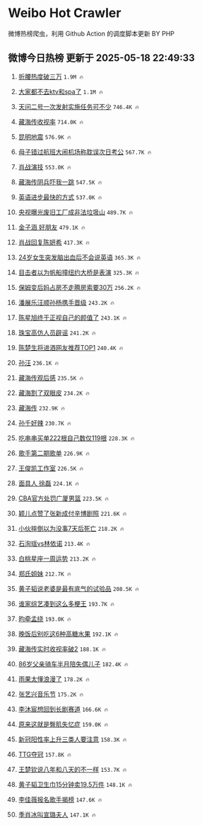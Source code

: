 # Weibo Hot Crawler 



微博热榜爬虫，利用 Github Action 的调度脚本更新 BY PHP 


## 微博今日热榜 更新于 2025-05-18 22:49:33 
1. [折腰热度破三万](https://s.weibo.com/weibo?q=%E6%8A%98%E8%85%B0%E7%83%AD%E5%BA%A6%E7%A0%B4%E4%B8%89%E4%B8%87&t=31&band_rank=1&Refer=top) `1.9M 🔥` 

1. [大家都不去ktv和spa了](https://s.weibo.com/weibo?q=%E5%A4%A7%E5%AE%B6%E9%83%BD%E4%B8%8D%E5%8E%BBktv%E5%92%8Cspa%E4%BA%86&t=31&band_rank=2&Refer=top) `1.1M 🔥` 

1. [天问二号一次发射实施任务可不少](https://s.weibo.com/weibo?q=%23%E5%A4%A9%E9%97%AE%E4%BA%8C%E5%8F%B7%E4%B8%80%E6%AC%A1%E5%8F%91%E5%B0%84%E5%AE%9E%E6%96%BD%E4%BB%BB%E5%8A%A1%E5%8F%AF%E4%B8%8D%E5%B0%91%23&t=31&band_rank=3&Refer=top) `746.4K 🔥` 

1. [藏海传收视率](https://s.weibo.com/weibo?q=%E8%97%8F%E6%B5%B7%E4%BC%A0%E6%94%B6%E8%A7%86%E7%8E%87&t=31&band_rank=4&Refer=top) `714.0K 🔥` 

1. [昆明地震](https://s.weibo.com/weibo?q=%E6%98%86%E6%98%8E%E5%9C%B0%E9%9C%87&t=31&band_rank=5&Refer=top) `576.9K 🔥` 

1. [母子错过航班大闹机场称耽误次日考公](https://s.weibo.com/weibo?q=%23%E6%AF%8D%E5%AD%90%E9%94%99%E8%BF%87%E8%88%AA%E7%8F%AD%E5%A4%A7%E9%97%B9%E6%9C%BA%E5%9C%BA%E7%A7%B0%E8%80%BD%E8%AF%AF%E6%AC%A1%E6%97%A5%E8%80%83%E5%85%AC%23&t=31&band_rank=6&Refer=top) `567.7K 🔥` 

1. [肖战演技](https://s.weibo.com/weibo?q=%E8%82%96%E6%88%98%E6%BC%94%E6%8A%80&t=31&band_rank=7&Refer=top) `553.0K 🔥` 

1. [藏海传阴兵吓我一跳](https://s.weibo.com/weibo?q=%E8%97%8F%E6%B5%B7%E4%BC%A0%E9%98%B4%E5%85%B5%E5%90%93%E6%88%91%E4%B8%80%E8%B7%B3&t=31&band_rank=8&Refer=top) `547.5K 🔥` 

1. [英语进步最快的方式](https://s.weibo.com/weibo?q=%E8%8B%B1%E8%AF%AD%E8%BF%9B%E6%AD%A5%E6%9C%80%E5%BF%AB%E7%9A%84%E6%96%B9%E5%BC%8F&t=31&band_rank=9&Refer=top) `537.0K 🔥` 

1. [央视曝光废旧工厂成非法垃圾山](https://s.weibo.com/weibo?q=%23%E5%A4%AE%E8%A7%86%E6%9B%9D%E5%85%89%E5%BA%9F%E6%97%A7%E5%B7%A5%E5%8E%82%E6%88%90%E9%9D%9E%E6%B3%95%E5%9E%83%E5%9C%BE%E5%B1%B1%23&t=31&band_rank=10&Refer=top) `489.7K 🔥` 

1. [金子涵 好朋友](https://s.weibo.com/weibo?q=%E9%87%91%E5%AD%90%E6%B6%B5%20%E5%A5%BD%E6%9C%8B%E5%8F%8B&t=31&band_rank=11&Refer=top) `479.1K 🔥` 

1. [肖战回复陈妍希](https://s.weibo.com/weibo?q=%23%E8%82%96%E6%88%98%E5%9B%9E%E5%A4%8D%E9%99%88%E5%A6%8D%E5%B8%8C%23&t=31&band_rank=12&Refer=top) `417.3K 🔥` 

1. [24岁女生突发脑出血后不会说英语](https://s.weibo.com/weibo?q=%2324%E5%B2%81%E5%A5%B3%E7%94%9F%E7%AA%81%E5%8F%91%E8%84%91%E5%87%BA%E8%A1%80%E5%90%8E%E4%B8%8D%E4%BC%9A%E8%AF%B4%E8%8B%B1%E8%AF%AD%23&t=31&band_rank=13&Refer=top) `365.3K 🔥` 

1. [目击者以为帆船撞纽约大桥是表演](https://s.weibo.com/weibo?q=%23%E7%9B%AE%E5%87%BB%E8%80%85%E4%BB%A5%E4%B8%BA%E5%B8%86%E8%88%B9%E6%92%9E%E7%BA%BD%E7%BA%A6%E5%A4%A7%E6%A1%A5%E6%98%AF%E8%A1%A8%E6%BC%94%23&t=31&band_rank=14&Refer=top) `325.3K 🔥` 

1. [保姆变后妈占房不走腾房索要30万](https://s.weibo.com/weibo?q=%23%E4%BF%9D%E5%A7%86%E5%8F%98%E5%90%8E%E5%A6%88%E5%8D%A0%E6%88%BF%E4%B8%8D%E8%B5%B0%E8%85%BE%E6%88%BF%E7%B4%A2%E8%A6%8130%E4%B8%87%23&t=31&band_rank=15&Refer=top) `256.2K 🔥` 

1. [潘展乐汪顺孙杨携手晋级](https://s.weibo.com/weibo?q=%23%E6%BD%98%E5%B1%95%E4%B9%90%E6%B1%AA%E9%A1%BA%E5%AD%99%E6%9D%A8%E6%90%BA%E6%89%8B%E6%99%8B%E7%BA%A7%23&t=31&band_rank=16&Refer=top) `243.2K 🔥` 

1. [陈星旭终于正视自己的颜值了](https://s.weibo.com/weibo?q=%E9%99%88%E6%98%9F%E6%97%AD%E7%BB%88%E4%BA%8E%E6%AD%A3%E8%A7%86%E8%87%AA%E5%B7%B1%E7%9A%84%E9%A2%9C%E5%80%BC%E4%BA%86&t=31&band_rank=17&Refer=top) `243.1K 🔥` 

1. [珠宝高仿人员辟谣](https://s.weibo.com/weibo?q=%23%E7%8F%A0%E5%AE%9D%E9%AB%98%E4%BB%BF%E4%BA%BA%E5%91%98%E8%BE%9F%E8%B0%A3%23&t=31&band_rank=18&Refer=top) `241.2K 🔥` 

1. [陈楚生将进酒网友推荐TOP1](https://s.weibo.com/weibo?q=%E9%99%88%E6%A5%9A%E7%94%9F%E5%B0%86%E8%BF%9B%E9%85%92%E7%BD%91%E5%8F%8B%E6%8E%A8%E8%8D%90TOP1&t=31&band_rank=19&Refer=top) `240.4K 🔥` 

1. [孙汪](https://s.weibo.com/weibo?q=%E5%AD%99%E6%B1%AA&t=31&band_rank=20&Refer=top) `236.1K 🔥` 

1. [藏海传观后感](https://s.weibo.com/weibo?q=%23%E8%97%8F%E6%B5%B7%E4%BC%A0%E8%A7%82%E5%90%8E%E6%84%9F%23&t=31&band_rank=21&Refer=top) `235.5K 🔥` 

1. [藏海割了双眼皮](https://s.weibo.com/weibo?q=%23%E8%97%8F%E6%B5%B7%E5%89%B2%E4%BA%86%E5%8F%8C%E7%9C%BC%E7%9A%AE%23&t=31&band_rank=22&Refer=top) `234.2K 🔥` 

1. [藏海传](https://s.weibo.com/weibo?q=%E8%97%8F%E6%B5%B7%E4%BC%A0&t=31&band_rank=23&Refer=top) `232.9K 🔥` 

1. [孙千好辣](https://s.weibo.com/weibo?q=%E5%AD%99%E5%8D%83%E5%A5%BD%E8%BE%A3&t=31&band_rank=24&Refer=top) `230.7K 🔥` 

1. [吃串串买单222根自己数仅119根](https://s.weibo.com/weibo?q=%23%E5%90%83%E4%B8%B2%E4%B8%B2%E4%B9%B0%E5%8D%95222%E6%A0%B9%E8%87%AA%E5%B7%B1%E6%95%B0%E4%BB%85119%E6%A0%B9%23&t=31&band_rank=25&Refer=top) `228.3K 🔥` 

1. [歌手第二期歌单](https://s.weibo.com/weibo?q=%E6%AD%8C%E6%89%8B%E7%AC%AC%E4%BA%8C%E6%9C%9F%E6%AD%8C%E5%8D%95&t=31&band_rank=26&Refer=top) `226.9K 🔥` 

1. [王俊凯工作室](https://s.weibo.com/weibo?q=%E7%8E%8B%E4%BF%8A%E5%87%AF%E5%B7%A5%E4%BD%9C%E5%AE%A4&t=31&band_rank=27&Refer=top) `226.5K 🔥` 

1. [面具人 徐磊](https://s.weibo.com/weibo?q=%E9%9D%A2%E5%85%B7%E4%BA%BA%20%E5%BE%90%E7%A3%8A&t=31&band_rank=28&Refer=top) `224.1K 🔥` 

1. [CBA官方处罚广厦男篮](https://s.weibo.com/weibo?q=%23CBA%E5%AE%98%E6%96%B9%E5%A4%84%E7%BD%9A%E5%B9%BF%E5%8E%A6%E7%94%B7%E7%AF%AE%23&t=31&band_rank=29&Refer=top) `223.5K 🔥` 

1. [颖儿点赞了张新成付辛博剧照](https://s.weibo.com/weibo?q=%23%E9%A2%96%E5%84%BF%E7%82%B9%E8%B5%9E%E4%BA%86%E5%BC%A0%E6%96%B0%E6%88%90%E4%BB%98%E8%BE%9B%E5%8D%9A%E5%89%A7%E7%85%A7%23&t=31&band_rank=30&Refer=top) `221.6K 🔥` 

1. [小伙摔倒以为没事7天后死亡](https://s.weibo.com/weibo?q=%23%E5%B0%8F%E4%BC%99%E6%91%94%E5%80%92%E4%BB%A5%E4%B8%BA%E6%B2%A1%E4%BA%8B7%E5%A4%A9%E5%90%8E%E6%AD%BB%E4%BA%A1%23&t=31&band_rank=31&Refer=top) `218.2K 🔥` 

1. [石洵瑶vs林依诺](https://s.weibo.com/weibo?q=%E7%9F%B3%E6%B4%B5%E7%91%B6vs%E6%9E%97%E4%BE%9D%E8%AF%BA&t=31&band_rank=32&Refer=top) `213.4K 🔥` 

1. [白桃星座一周运势](https://s.weibo.com/weibo?q=%E7%99%BD%E6%A1%83%E6%98%9F%E5%BA%A7%E4%B8%80%E5%91%A8%E8%BF%90%E5%8A%BF&t=31&band_rank=33&Refer=top) `213.2K 🔥` 

1. [郑氏姐妹](https://s.weibo.com/weibo?q=%E9%83%91%E6%B0%8F%E5%A7%90%E5%A6%B9&t=31&band_rank=34&Refer=top) `212.7K 🔥` 

1. [黄子韬说老婆是最有底气的试验品](https://s.weibo.com/weibo?q=%23%E9%BB%84%E5%AD%90%E9%9F%AC%E8%AF%B4%E8%80%81%E5%A9%86%E6%98%AF%E6%9C%80%E6%9C%89%E5%BA%95%E6%B0%94%E7%9A%84%E8%AF%95%E9%AA%8C%E5%93%81%23&t=31&band_rank=35&Refer=top) `208.5K 🔥` 

1. [谁家综艺凑到这么多梗王](https://s.weibo.com/weibo?q=%E8%B0%81%E5%AE%B6%E7%BB%BC%E8%89%BA%E5%87%91%E5%88%B0%E8%BF%99%E4%B9%88%E5%A4%9A%E6%A2%97%E7%8E%8B&t=31&band_rank=36&Refer=top) `193.7K 🔥` 

1. [昀牵孟绕](https://s.weibo.com/weibo?q=%E6%98%80%E7%89%B5%E5%AD%9F%E7%BB%95&t=31&band_rank=37&Refer=top) `193.0K 🔥` 

1. [晚饭后别吃这6种高糖水果](https://s.weibo.com/weibo?q=%23%E6%99%9A%E9%A5%AD%E5%90%8E%E5%88%AB%E5%90%83%E8%BF%996%E7%A7%8D%E9%AB%98%E7%B3%96%E6%B0%B4%E6%9E%9C%23&t=31&band_rank=38&Refer=top) `192.1K 🔥` 

1. [藏海传实时收视率破2](https://s.weibo.com/weibo?q=%23%E8%97%8F%E6%B5%B7%E4%BC%A0%E5%AE%9E%E6%97%B6%E6%94%B6%E8%A7%86%E7%8E%87%E7%A0%B42%23&t=31&band_rank=39&Refer=top) `188.1K 🔥` 

1. [86岁父亲骑车半月陪失偶儿子](https://s.weibo.com/weibo?q=%2386%E5%B2%81%E7%88%B6%E4%BA%B2%E9%AA%91%E8%BD%A6%E5%8D%8A%E6%9C%88%E9%99%AA%E5%A4%B1%E5%81%B6%E5%84%BF%E5%AD%90%23&t=31&band_rank=40&Refer=top) `182.4K 🔥` 

1. [雨果太懂浪漫了](https://s.weibo.com/weibo?q=%23%E9%9B%A8%E6%9E%9C%E5%A4%AA%E6%87%82%E6%B5%AA%E6%BC%AB%E4%BA%86%23&t=31&band_rank=41&Refer=top) `178.2K 🔥` 

1. [张艺兴音乐节](https://s.weibo.com/weibo?q=%E5%BC%A0%E8%89%BA%E5%85%B4%E9%9F%B3%E4%B9%90%E8%8A%82&t=31&band_rank=42&Refer=top) `175.2K 🔥` 

1. [李沐宸想回到长剧赛道](https://s.weibo.com/weibo?q=%E6%9D%8E%E6%B2%90%E5%AE%B8%E6%83%B3%E5%9B%9E%E5%88%B0%E9%95%BF%E5%89%A7%E8%B5%9B%E9%81%93&t=31&band_rank=43&Refer=top) `166.6K 🔥` 

1. [原来这就是臀肌失忆症](https://s.weibo.com/weibo?q=%23%E5%8E%9F%E6%9D%A5%E8%BF%99%E5%B0%B1%E6%98%AF%E8%87%80%E8%82%8C%E5%A4%B1%E5%BF%86%E7%97%87%23&t=31&band_rank=44&Refer=top) `159.0K 🔥` 

1. [新冠阳性率上升三类人要注意](https://s.weibo.com/weibo?q=%23%E6%96%B0%E5%86%A0%E9%98%B3%E6%80%A7%E7%8E%87%E4%B8%8A%E5%8D%87%E4%B8%89%E7%B1%BB%E4%BA%BA%E8%A6%81%E6%B3%A8%E6%84%8F%23&t=31&band_rank=45&Refer=top) `158.3K 🔥` 

1. [TTG夺冠](https://s.weibo.com/weibo?q=TTG%E5%A4%BA%E5%86%A0&t=31&band_rank=46&Refer=top) `157.8K 🔥` 

1. [王楚钦说八年和八天的不一样](https://s.weibo.com/weibo?q=%23%E7%8E%8B%E6%A5%9A%E9%92%A6%E8%AF%B4%E5%85%AB%E5%B9%B4%E5%92%8C%E5%85%AB%E5%A4%A9%E7%9A%84%E4%B8%8D%E4%B8%80%E6%A0%B7%23&t=31&band_rank=47&Refer=top) `153.7K 🔥` 

1. [黄子韬卫生巾15分钟卖19.5万件](https://s.weibo.com/weibo?q=%23%E9%BB%84%E5%AD%90%E9%9F%AC%E5%8D%AB%E7%94%9F%E5%B7%BE15%E5%88%86%E9%92%9F%E5%8D%9619.5%E4%B8%87%E4%BB%B6%23&t=31&band_rank=48&Refer=top) `148.1K 🔥` 

1. [李佳薇报名歌手揭榜](https://s.weibo.com/weibo?q=%E6%9D%8E%E4%BD%B3%E8%96%87%E6%8A%A5%E5%90%8D%E6%AD%8C%E6%89%8B%E6%8F%AD%E6%A6%9C&t=31&band_rank=49&Refer=top) `147.6K 🔥` 

1. [季肖冰叫宣璐夫人](https://s.weibo.com/weibo?q=%E5%AD%A3%E8%82%96%E5%86%B0%E5%8F%AB%E5%AE%A3%E7%92%90%E5%A4%AB%E4%BA%BA&t=31&band_rank=50&Refer=top) `147.1K 🔥` 

